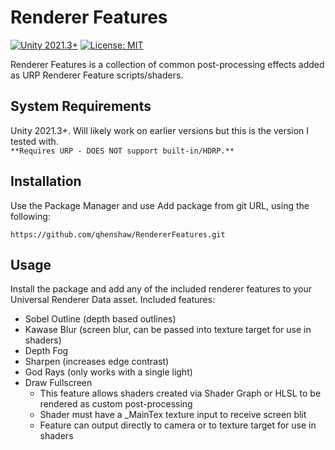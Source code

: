 # Renderer Features
[![Unity 2021.3+](https://img.shields.io/badge/unity-2020.1%2B-blue.svg)](https://unity3d.com/get-unity/download)
[![License: MIT](https://img.shields.io/badge/License-MIT-brightgreen.svg)](LICENSE.md)

Renderer Features is a collection of common post-processing effects added as URP Renderer Feature scripts/shaders.

## System Requirements
Unity 2021.3+. Will likely work on earlier versions but this is the version I tested with.  
`**Requires URP - DOES NOT support built-in/HDRP.**`

## Installation
Use the Package Manager and use Add package from git URL, using the following: 
```
https://github.com/qhenshaw/RendererFeatures.git
```

## Usage
Install the package and add any of the included renderer features to your Universal Renderer Data asset.
Included features:
- Sobel Outline (depth based outlines)
- Kawase Blur (screen blur, can be passed into texture target for use in shaders)
- Depth Fog
- Sharpen (increases edge contrast)
- God Rays (only works with a single light)
- Draw Fullscreen
  - This feature allows shaders created via Shader Graph or HLSL to be rendered as custom post-processing
  - Shader must have a _MainTex texture input to receive screen blit
  - Feature can output directly to camera or to texture target for use in shaders
